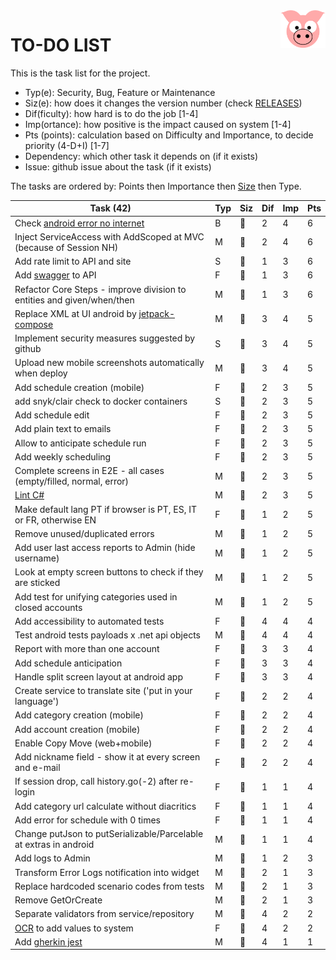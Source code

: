 <img src="../site/MVC/Assets/images/pig-on.svg" height="60" align="right"/>

# TO-DO LIST

This is the task list for the project.

- Typ(e): Security, Bug, Feature or Maintenance
- Siz(e): how does it changes the version number (check [RELEASES](RELEASES.md))
- Dif(ficulty): how hard is to do the job \[1-4\]
- Imp(ortance): how positive is the impact caused on system \[1-4\]
- Pts (points): calculation based on Difficulty and Importance, to decide priority (4-D+I) \[1-7\]
- Dependency: which other task it depends on (if it exists)
- Issue: github issue about the task (if it exists)

The tasks are ordered by: Points then Importance then [Size](RELEASES.md#legend) then Type.

| Task (42)                                                              | Typ | Siz | Dif | Imp | Pts |
| ---------------------------------------------------------------------- | --- | --- | --- | --- | --- |
| Check [android error no internet](todo/android-error-no-internet.log)  |  B  | 🐜 |  2  |  4  |  6  |
| Inject ServiceAccess with AddScoped at MVC (because of Session NH)     |  M  | 🐜 |  2  |  4  |  6  |
| Add rate limit to API and site                                         |  S  | 🐳 |  1  |  3  |  6  |
| Add [swagger] to API                                                   |  F  | 🐳 |  1  |  3  |  6  |
| Refactor Core Steps - improve division to entities and given/when/then |  M  | 🐑 |  1  |  3  |  6  |
| Replace XML at UI android by [jetpack-compose]                         |  M  | 🐉 |  3  |  4  |  5  |
| Implement security measures suggested by github                        |  S  | 🐑 |  3  |  4  |  5  |
| Upload new mobile screenshots automatically when deploy                |  M  | 🐑 |  3  |  4  |  5  |
| Add schedule creation (mobile)                                         |  F  | 🐉 |  2  |  3  |  5  |
| add snyk/clair check to docker containers                              |  S  | 🐳 |  2  |  3  |  5  |
| Add schedule edit                                                      |  F  | 🐳 |  2  |  3  |  5  |
| Add plain text to emails                                               |  F  | 🐳 |  2  |  3  |  5  |
| Allow to anticipate schedule run                                       |  F  | 🐑 |  2  |  3  |  5  |
| Add weekly scheduling                                                  |  F  | 🐑 |  2  |  3  |  5  |
| Complete screens in E2E - all cases (empty/filled, normal, error)      |  M  | 🐑 |  2  |  3  |  5  |
| [Lint C#]                                                              |  M  | 🐜 |  2  |  3  |  5  |
| Make default lang PT if browser is PT, ES, IT or FR, otherwise EN      |  F  | 🐑 |  1  |  2  |  5  |
| Remove unused/duplicated errors                                        |  M  | 🐑 |  1  |  2  |  5  |
| Add user last access reports to Admin (hide username)                  |  M  | 🐑 |  1  |  2  |  5  |
| Look at empty screen buttons to check if they are sticked              |  M  | 🐜 |  1  |  2  |  5  |
| Add test for unifying categories used in closed accounts               |  M  | 🐜 |  1  |  2  |  5  |
| Add accessibility to automated tests                                   |  F  | 🐳 |  4  |  4  |  4  |
| Test android tests payloads x .net api objects                         |  M  | 🐑 |  4  |  4  |  4  |
| Report with more than one account                                      |  F  | 🐉 |  3  |  3  |  4  |
| Add schedule anticipation                                              |  F  | 🐳 |  3  |  3  |  4  |
| Handle split screen layout at android app                              |  F  | 🐳 |  3  |  3  |  4  |
| Create service to translate site ('put in your language')              |  F  | 🐉 |  2  |  2  |  4  |
| Add category creation (mobile)                                         |  F  | 🐉 |  2  |  2  |  4  |
| Add account creation (mobile)                                          |  F  | 🐉 |  2  |  2  |  4  |
| Enable Copy Move (web+mobile)                                          |  F  | 🐳 |  2  |  2  |  4  |
| Add nickname field - show it at every screen and e-mail                |  F  | 🐳 |  2  |  2  |  4  |
| If session drop, call history.go(-2) after re-login                    |  F  | 🐑 |  1  |  1  |  4  |
| Add category url calculate without diacritics                          |  F  | 🐑 |  1  |  1  |  4  |
| Add error for schedule with 0 times                                    |  F  | 🐜 |  1  |  1  |  4  |
| Change putJson to putSerializable/Parcelable at extras in android      |  M  | 🐜 |  1  |  1  |  4  |
| Add logs to Admin                                                      |  M  | 🐑 |  1  |  2  |  3  |
| Transform Error Logs notification into widget                          |  M  | 🐜 |  2  |  1  |  3  |
| Replace hardcoded scenario codes from tests                            |  M  | 🐜 |  2  |  1  |  3  |
| Remove GetOrCreate                                                     |  M  | 🐜 |  2  |  1  |  3  |
| Separate validators from service/repository                            |  M  | 🐑 |  4  |  2  |  2  |
| [OCR] to add values to system                                          |  F  | 🐉 |  4  |  2  |  2  |
| Add [gherkin jest]                                                     |  M  | 🐑 |  4  |  1  |  1  |

[jetpack-compose]: https://developer.android.com/courses/android-basics-compose/course
[gherkin jest]: https://www.npmjs.com/package/gherkin-jest
[Lint C#]: https://medium.com/@michaelparkerdev/linting-c-in-2019-stylecop-sonar-resharper-and-roslyn-73e88af57ebd
[OCR]: https://developers.google.com/ml-kit/vision/text-recognition/android
[swagger]: https://learn.microsoft.com/en-us/aspnet/core/tutorials/web-api-help-pages-using-swagger?view=aspnetcore-8.0
